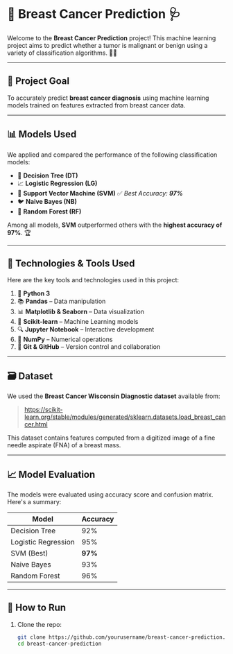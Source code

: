 # 🧠 Breast Cancer Prediction 🩺

Welcome to the **Breast Cancer Prediction** project! This machine learning project aims to predict whether a tumor is malignant or benign using a variety of classification algorithms. 🧬✨

---

## 🎯 Project Goal

To accurately predict **breast cancer diagnosis** using machine learning models trained on features extracted from breast cancer data.

---

## 📊 Models Used

We applied and compared the performance of the following classification models:

- 🌳 **Decision Tree (DT)**
- 📈 **Logistic Regression (LG)**
- 🧮 **Support Vector Machine (SVM)** ✅ *Best Accuracy: **97%***
- 🐦 **Naive Bayes (NB)**
- 🌲 **Random Forest (RF)**

Among all models, **SVM** outperformed others with the **highest accuracy of 97%**. 🏆

---

## 🧰 Technologies & Tools Used

Here are the key tools and technologies used in this project:

1. 🐍 **Python 3**
2. 📚 **Pandas** – Data manipulation
3. 📊 **Matplotlib & Seaborn** – Data visualization
4. 🤖 **Scikit-learn** – Machine Learning models
5. 🔍 **Jupyter Notebook** – Interactive development
6. 💾 **NumPy** – Numerical operations
7. 📁 **Git & GitHub** – Version control and collaboration

---

## 🗃️ Dataset

We used the **Breast Cancer Wisconsin Diagnostic dataset** available from:
> https://scikit-learn.org/stable/modules/generated/sklearn.datasets.load_breast_cancer.html

This dataset contains features computed from a digitized image of a fine needle aspirate (FNA) of a breast mass.

---

## 📈 Model Evaluation

The models were evaluated using accuracy score and confusion matrix. Here's a summary:

| Model               | Accuracy |
|--------------------|----------|
| Decision Tree       | 92%      |
| Logistic Regression | 95%      |
| SVM (Best)          | **97%**  |
| Naive Bayes         | 93%      |
| Random Forest       | 96%      |

---

## 🚀 How to Run

1. Clone the repo:
   ```bash
   git clone https://github.com/yourusername/breast-cancer-prediction.git
   cd breast-cancer-prediction
